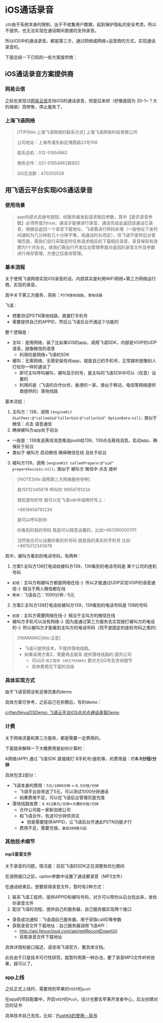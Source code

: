 # iOS通话录音

`iOS`由于系统本身的限制，出于不收集用户数据，起到保护隐私的安全考虑，所以不提供，也无法实现在通话期间直接的支持录音。

所以iOS中的通话录音，都是第三方，通过网络或网络+运营商的方式，实现通话录音的。

下面总结一下已知的一些方案提供商：

## iOS通话录音方案提供商

### 网易云信

之前也发现过[网易云信](http://netease.im/call)支持iOS的通话录音，但是后来却（好像是因为 20-1=？大的缘故）而停售，停止服务了。

### 上海飞语网络

> [!TIP|title:上海飞语网络的联系方式]
> 上海飞语网络科技有限公司
> 
> 公司地址：上海市浦东新区博霞路22号106
> 
> 联系总机：012-51954962
> 
> 商务合作：021-51954962转802
> 
> QQ交流群：470250528

## 用飞语云平台实现iOS通话录音

### 使用场景

> app内部点击拨号按钮，经服务器发起请求相应参数，其中【是否录音参数】必须传值为true，通话才能够进行录音，通话完成会返回该通话已录音，根据会返回一个录音下载地址，飞语需进行转码处理（一般地址下发时间通知为几分钟到几十分钟不等，视通话时长而定），但飞语不提供后台管理页面，需我们自行采取定时任务请求相应的下载相应录音，录音保存有效期为1个月左右，故我们需自行开发后台管理界面对返回的录音文件及参数进行保存管理，方便之后查询管理。

### 基本流程

关于使用飞语网络实现iOS录音的话，内部其实是利用WiFi网络+第三方网络运行商，实现的录音。

其中关于第三方服务，简称：`PSTN落地线路`，`落地线路`

飞语：

* 想要测试PSTN落地线路，直接打手机号
* 需要提供自己的APPID，然后让飞语后台开通这个功能的

整个逻辑是：

* 主叫：是用网络，装了比如某iOS的app，调用飞语SDK，内部是VOIP的UDP语音，就像微信的语音
  * 利用的是网络+飞语的SDK
* 被叫：无需网络，无需安装任何app，就是自己的手机号，正常接听就像别人打给你一样的通话了
  * 即可主叫呼叫被叫，被叫显示的号，是主叫的飞语SDK中可以（任意）设置的
  * 利用的是（飞语的合作伙伴，香港的一家，类似于移动，电信等网络提供商提供的）落地线路

基本流程：

1. 主叫方：138，调用
`[engineKit dialPeer:@"calleeUid"CallerUid:@"callerUid" OptionData:nil];`
类似于微信：点击 语音通信
2. 确保被叫方app处于前台
  * 一般是：138发送离线消息推送push给139，139点击离线消息，启动app，确保处于前台
  * 类似于 被叫方 启动微信 确保微信在线 且处于前台
3. 被叫方139，调用
`[engineKit calleePrepare:@"uid" prepareSuccess:nil];`
类似于 被叫方 微信中 点击 接听

> [!NOTE|title:调用第三方网络服务举例]
> 
> 我15012345678 呼叫你 18656781234
>
> 我知道你的号 就可以在飞语sdk中调用时写上：
>
> +8618656781234
> 
> 就可以呼叫到你
> 
> 你看到的我的号码 我是可以随意设置的，比如+8613900001111
> 
> 当然我也可以设置你看到的号码 就是我的真实的手机号 比如+8615012345678

其中，被叫方看到的电话号码，有两种：
1. 方案1:主叫方138打电话给被叫方139，139看到的电话号码是 某个公司的座机号码
  * `前提`：主叫方和被叫方都是网络在线-》所以才能通过UDP实现VOIP的语音通信-》相当于两人微信都在线
  * `费用`：飞语自己：1000分钟／5元
2. 方案2:主叫方138打电话给被叫方139，139看到的电话号码是 138的号码
  * `前提`：主叫方需要网络在线-》相当于主叫方的微信在线
  * 被叫方手机可以没有网络-》因为是通过第三方服务去实现拨打被叫方的电话的-》所以被叫方才能看到主叫方的电话号码（而不是固定的座机号码之类的）

> [!WARNING|title:注意]
> 
> * 飞语只提供技术，不提供落地线路。
> * 如果采用方案2，需要再去联系 提供落地线路的 国外公司
>   * 可以问 `简工程师 18917930061` 要对方QQ号去咨询细节
>   * 具体费用见下面的总结

### 具体实现方式

由于飞语官网没有足够完善的demo

具体方案可参考，之前自己在折腾后，写的demo：

[crifan/feiyuiOSDemo: 飞语云平台iOS点对点通话录音Demo](https://github.com/crifan/feiyuiOSDemo)

### 计费

关于网络流量和第三方服务，都是需要一定费用的。

下面就来解释一下大概费用是如何计算的：

A网络(APP) 通过 飞语SDK 直接拨打 B手机号/座机等，的费用是：约**8.5分钱/分钟**

具体包含2部分：

* 飞语本身的费用：`5元/1000分钟` = `0.5分钱/分钟`
  * 飞语平台自带送了5元，可以测试1000分钟通话
  * 如果费用不足，可以在飞语后台管理页面充值
* 落地线路收费：`0.012美元/分钟`=`大概8分钱/分钟`
  * 合作公司是一家新加坡公司
  * 和飞语合作，有送10分钟供测试
    * 但是需要提供APPID，让飞语后台开通此PSTN功能才行
  * 费用不足，需要充值，`最低500美元起`

### 其他技术细节

#### mp3录音文件

关于录音的问题，情况是：目前飞语的SDK正在调整和优化期间

在调用接口之前，option参数中设置了通话要录音（MP3文件）

在通话结束后，想要获得录音文件，暂时有2种方式：

1. 联系飞语工程师，提供APPID和被叫号码，对方可以帮你从后台找出来，发给你录音文件
2. 配合飞语的流程，提供自己的服务器，自己服务器实现两个接口

  * 录音成功通知：飞语调自己服务器，用于获取callID等参数
  * 获取录音文件下载地址：自己服务器调用飞语API：
    * http://api.feiyucloud.com/api/getRecordDownUrl
    * 获取录音文件下载地址

具体详情和接口描述，请咨询飞语官方，要具体文档。

此处由于只是技术可行性研究，就暂时用第一种办法，要了录音MP3文件听听效果，就可以了。

### app上线

之后正式上线时，需要用到苹果的`VOIP`的`push`

在app的项目配置中，开启`VOIP`的`Push`，估计也要去苹果开发者中心，后台创建对应的证书

具体技术自己去找，比如：[PushKit的使用 - 简书](http://www.jianshu.com/p/afc8de658931)
